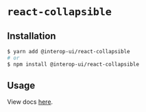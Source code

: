 # `react-collapsible`

## Installation

```sh
$ yarn add @interop-ui/react-collapsible
# or
$ npm install @interop-ui/react-collapsible
```

## Usage

View docs [here](https://radix-ui.com/primitives/docs/components/collapsible).
